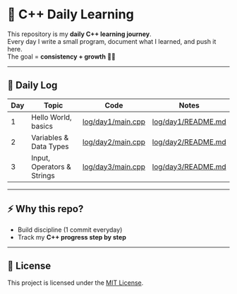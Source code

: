 # 🚀 C++ Daily Learning

This repository is my **daily C++ learning journey**.  
Every day I write a small program, document what I learned, and push it here.  
The goal = **consistency + growth** 💪🔥  

---

## 📅 Daily Log

| Day | Topic | Code | Notes |
|-----|-------|------|-------|
| 1   | Hello World, basics | [log/day1/main.cpp](log/day1/main.cpp) | [log/day1/README.md](log/day1/README.md) |
| 2   | Variables & Data Types | [log/day2/main.cpp](log/day2/main.cpp) | [log/day2/README.md](log/day2/README.md) |
| 3   | Input, Operators & Strings | [log/day3/main.cpp](log/day3/main.cpp) | [log/day3/README.md](log/day3/README.md) |


---

## ⚡ Why this repo?
- Build discipline (1 commit everyday)
- Track my **C++ progress step by step**

---

## 📜 License
This project is licensed under the [MIT License](./LICENSE).
